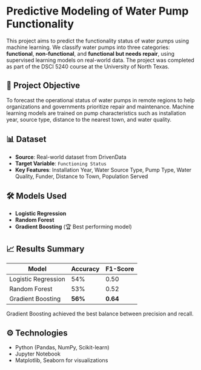 # Predictive Modeling of Water Pump Functionality

This project aims to predict the functionality status of water pumps using machine learning. We classify water pumps into three categories: **functional**, **non-functional**, and **functional but needs repair**, using supervised learning models on real-world data. The project was completed as part of the DSCI 5240 course at the University of North Texas.

## 🎯 Project Objective

To forecast the operational status of water pumps in remote regions to help organizations and governments prioritize repair and maintenance. Machine learning models are trained on pump characteristics such as installation year, source type, distance to the nearest town, and water quality.

## 📊 Dataset

- **Source**: Real-world dataset from DrivenData
- **Target Variable**: `Functioning Status`
- **Key Features**: Installation Year, Water Source Type, Pump Type, Water Quality, Funder, Distance to Town, Population Served

## 🛠 Models Used

- **Logistic Regression**
- **Random Forest**
- **Gradient Boosting** (🏆 Best performing model)

## 📈 Results Summary

| Model               | Accuracy | F1-Score |
|--------------------|----------|----------|
| Logistic Regression| 54%      | 0.50     |
| Random Forest      | 53%      | 0.52     |
| Gradient Boosting  | **56%**  | **0.64** |

Gradient Boosting achieved the best balance between precision and recall.

## ⚙️ Technologies

- Python (Pandas, NumPy, Scikit-learn)
- Jupyter Notebook
- Matplotlib, Seaborn for visualizations


